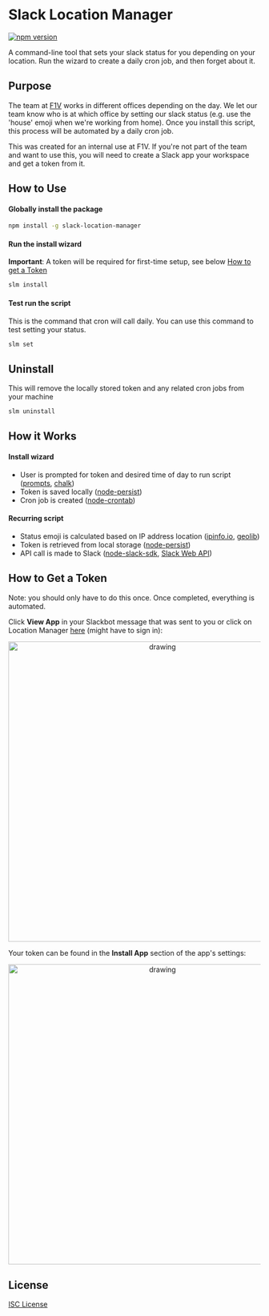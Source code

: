 # Slack Location Manager

[![npm version](https://badge.fury.io/js/slack-location-manager.svg)](https://www.npmjs.com/package/slack-location-manager)

A command-line tool that sets your slack status for you depending on your location. Run the wizard to create a daily cron job, and then forget about it.

## Purpose

The team at [F1V](http://f1v.co/) works in different offices depending on the day. We let our team know who is at which office by setting our slack status (e.g. use the 'house' emoji when we're working from home). Once you install this script, this process will be automated by a daily cron job.

This was created for an internal use at F1V. If you're not part of the team and want to use this, you will need to create a Slack app your workspace and get a token from it.

## How to Use

#### Globally install the package

```bash
npm install -g slack-location-manager
```

#### Run the install wizard

**Important**: A token will be required for first-time setup, see below [How to get a Token](https://github.com/trybick/slack-location-manager#how-to-get-a-token)

```bash
slm install
```

#### Test run the script

This is the command that cron will call daily. You can use this command to test setting your status.

```java
slm set
```

## Uninstall

This will remove the locally stored token and any related cron jobs from your machine

```bash
slm uninstall
```

## How it Works

#### Install wizard

- User is prompted for token and desired time of day to run script ([prompts](https://github.com/terkelg/prompts), [chalk](https://github.com/chalk/chalk))
- Token is saved locally ([node-persist](https://github.com/simonlast/node-persist))
- Cron job is created ([node-crontab](https://github.com/dachev/node-crontab))

#### Recurring script

- Status emoji is calculated based on IP address location ([ipinfo.io](https://ipinfo.io), [geolib](https://github.com/manuelbieh/geolib))
- Token is retrieved from local storage ([node-persist](https://github.com/simonlast/node-persist))
- API call is made to Slack ([node-slack-sdk](https://github.com/slackapi/node-slack-sdk), [Slack Web API](https://api.slack.com/methods/users.profile.set))

## How to Get a Token

Note: you should only have to do this once. Once completed, everything is automated.

Click **View App** in your Slackbot message that was sent to you or click on Location Manager [here](https://api.slack.com/apps) (might have to sign in):

<p align="center">
<img src="https://i.imgur.com/oQ6kJdr.png" alt="drawing" width="600"/>
</p>

Your token can be found in the **Install App** section of the app's settings:

<p align="center">
<img src="https://i.imgur.com/xffSGvC.png" alt="drawing" width="600"/>
</p>

## License

[ISC License](https://github.com/trybick/slack-location-manager/blob/master/LICENSE)
